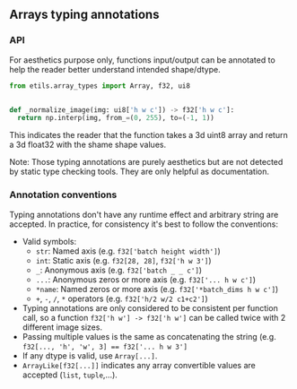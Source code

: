 ## Arrays typing annotations

### API

For aesthetics purpose only, functions input/output can be annotated to help the
reader better understand intended shape/dtype.

```python
from etils.array_types import Array, f32, ui8


def _normalize_image(img: ui8['h w c']) -> f32['h w c']:
  return np.interp(img, from_=(0, 255), to=(-1, 1))
```

This indicates the reader that the function takes a 3d uint8 array and return a
3d float32 with the shame shape values.

Note: Those typing annotations are purely aesthetics but are not detected by
static type checking tools. They are only helpful as documentation.

### Annotation conventions

Typing annotations don't have any runtime effect and arbitrary string are
accepted. In practice, for consistency it's best to follow the conventions:

*   Valid symbols:
    *   `str`: Named axis (e.g. `f32['batch height width']`)
    *   `int`: Static axis (e.g. `f32[28, 28]`, `f32['h w 3']`)
    *   `_`: Anonymous axis (e.g. `f32['batch _ _ c']`)
    *   `...`: Anonymous zeros or more axis (e.g. `f32['... h w c']`)
    *   `*name`: Named zeros or more axis (e.g. `f32['*batch_dims h w c']`)
    *   `+`, `-`, `/`, `*` operators (e.g. `f32['h/2 w/2 c1+c2']`)
*   Typing annotations are only considered to be consistent per function call,
    so a function `f32['h w'] -> f32['h w']` can be called twice with 2
    different image sizes.
*   Passing multiple values is the same as concatenating the string (e.g.
    `f32[..., 'h', 'w', 3] == f32['... h w 3']`
*   If any dtype is valid, use `Array[...]`.
*   `ArrayLike[f32[...]]` indicates any array convertible values are accepted
    (`list`, `tuple`,...).
